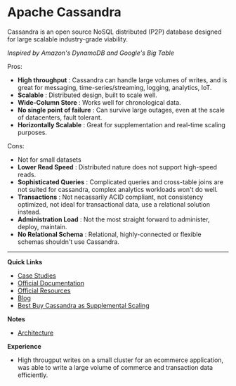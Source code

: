 # **Apache Cassandra**

Cassandra is an open source NoSQL distributed (P2P) database designed for large scalable industry-grade viability.

_Inspired by Amazon's DynamoDB and Google's Big Table_

Pros:

*   **High throughput** : Cassandra can handle large volumes of writes, and is great for messaging, time-series/streaming, logging, analytics, IoT.
*   **Scalable** : Distributed design, built to scale well.
*   **Wide-Column Store** : Works well for chronological data.
*   **No single point of failure** : Can survive large outages, even at the scale of datacenters, fault tolerant.
*   **Horizontally Scalable** : Great for supplementation and real-time scaling purposes.

Cons:

*   Not for small datasets
*   **Lower Read Speed** : Distributed nature does not support high-speed reads.
*   **Sophisticated Queries** : Complicated queries and cross-table joins are not suited for cassandra, complex analytics workloads won't do well.
*   **Transactions** : Not necassarily ACID compliant, not consistency optimized, not ideal for transactional data, use a relational solution instead.
*   **Administration Load** : Not the most straight forward to administer, deploy, maintain.
*   **No Relational Schema** : Relational, highly-connected or flexible schemas shouldn't use Cassandra.

---

**Quick Links**

*   [Case Studies](https://cassandra.apache.org/_/case-studies.html)
*   [Official Documentation](https://cassandra.apache.org/doc/latest/)
*   [Official Resources](https://cassandra.apache.org/_/resources.html)
*   [Blog](https://cassandra.apache.org/_/blog.html)
*   [Best Buy Cassandra as Supplemental Scaling](https://www.slideshare.net/slideshow/cassandra-and-riak-at-bestbuycom/30239678)

**Notes**

*   [Architecture](/architecture.md)

**Experience**

*   High througput writes on a small cluster for an ecommerce application, was able to write a large volume of commerce and transaction data efficiently.